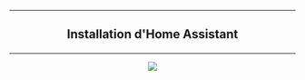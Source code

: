 ----------------------------------------------------------------------------------------------------------------------------------------------------------------------------------------------------
## <p align='center'> Installation d'Home Assistant </p>

----------------------------------------------------------------------------------------------------------------------------------------------------------------------------------------------------

<p align='center'> <img src='https://github.com/user-attachments/assets/d04914c5-3026-46c9-b857-f47a3aafb887' /> </p>
